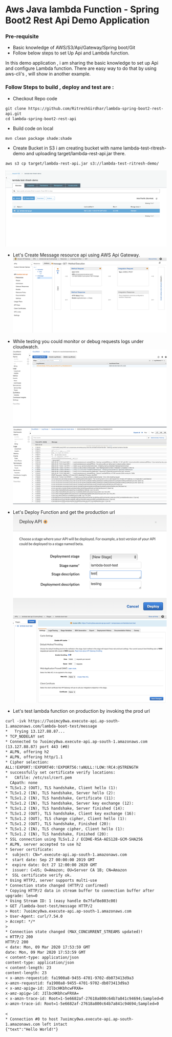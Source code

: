 # Aws Java lambda Function - Spring Boot2 Rest Api Demo Application

### Pre-requisite
* Basic knowledge of AWS/S3/Api/Gateway/Spring boot/Git
* Follow below steps to set Up Api and Lambda function.

In this demo application , i am sharing the basic knowledge to set up Api and configure Lambda function. There are easy way to do that by using aws-cli's , will show in another example.
 
### Follow Steps to build , deploy and test are :

* Checkout Repo code
```
git clone https://github.com/RitreshGirdhar/lambda-spring-boot2-rest-api.git
cd lambda-spring-boot2-rest-api
```

* Build code on local
```
mvn clean package shade:shade
```

* Create Bucket in S3 i am creating bucket with name lambda-test-ritresh-demo and uploading target/lambda-rest-api.jar there.
```
aws s3 cp target/lambda-rest-api.jar s3://lambda-test-ritresh-demo/
```
![Bucket creation](images/bucket-created.png)

* Let's Create Message resource api using AWS Api Gateway.
 ![Message-resource-get-api.png  ](images/Message-resource-get-api.png  )
  
* While testing you could monitor or debug requests logs under cloudwatch.
  ![CloudWatch logs List](images/Cloudwatch-logs-list.png)
  ![CloudWatch Logs view](images/Cloudwatch-logs-view.png)

* Let's Deploy Function and get the production url
 ![Deploy aws function](images/deploy.png)
 ![Deploy aws function](images/deploy-prod-url.png)
 
* Let's test lambda function on production by invoking the prod url 
````
curl -ivk https://7uoimcy0wa.execute-api.ap-south-1.amazonaws.com/lambda-boot-test/message
*   Trying 13.127.88.87...
* TCP_NODELAY set
* Connected to 7uoimcy0wa.execute-api.ap-south-1.amazonaws.com (13.127.88.87) port 443 (#0)
* ALPN, offering h2
* ALPN, offering http/1.1
* Cipher selection: ALL:!EXPORT:!EXPORT40:!EXPORT56:!aNULL:!LOW:!RC4:@STRENGTH
* successfully set certificate verify locations:
*   CAfile: /etc/ssl/cert.pem
  CApath: none
* TLSv1.2 (OUT), TLS handshake, Client hello (1):
* TLSv1.2 (IN), TLS handshake, Server hello (2):
* TLSv1.2 (IN), TLS handshake, Certificate (11):
* TLSv1.2 (IN), TLS handshake, Server key exchange (12):
* TLSv1.2 (IN), TLS handshake, Server finished (14):
* TLSv1.2 (OUT), TLS handshake, Client key exchange (16):
* TLSv1.2 (OUT), TLS change cipher, Client hello (1):
* TLSv1.2 (OUT), TLS handshake, Finished (20):
* TLSv1.2 (IN), TLS change cipher, Client hello (1):
* TLSv1.2 (IN), TLS handshake, Finished (20):
* SSL connection using TLSv1.2 / ECDHE-RSA-AES128-GCM-SHA256
* ALPN, server accepted to use h2
* Server certificate:
*  subject: CN=*.execute-api.ap-south-1.amazonaws.com
*  start date: Sep 27 00:00:00 2019 GMT
*  expire date: Oct 27 12:00:00 2020 GMT
*  issuer: C=US; O=Amazon; OU=Server CA 1B; CN=Amazon
*  SSL certificate verify ok.
* Using HTTP2, server supports multi-use
* Connection state changed (HTTP/2 confirmed)
* Copying HTTP/2 data in stream buffer to connection buffer after upgrade: len=0
* Using Stream ID: 1 (easy handle 0x7faf8e803c00)
> GET /lambda-boot-test/message HTTP/2
> Host: 7uoimcy0wa.execute-api.ap-south-1.amazonaws.com
> User-Agent: curl/7.54.0
> Accept: */*
> 
* Connection state changed (MAX_CONCURRENT_STREAMS updated)!
< HTTP/2 200 
HTTP/2 200 
< date: Mon, 09 Mar 2020 17:53:59 GMT
date: Mon, 09 Mar 2020 17:53:59 GMT
< content-type: application/json
content-type: application/json
< content-length: 23
content-length: 23
< x-amzn-requestid: fa1900a8-9455-4701-9702-db073413d9a3
x-amzn-requestid: fa1900a8-9455-4701-9702-db073413d9a3
< x-amz-apigw-id: JIlbcHKbhcwFRXA=
x-amz-apigw-id: JIlbcHKbhcwFRXA=
< x-amzn-trace-id: Root=1-5e6682af-27618a800c64b7a841c94694;Sampled=0
x-amzn-trace-id: Root=1-5e6682af-27618a800c64b7a841c94694;Sampled=0

< 
* Connection #0 to host 7uoimcy0wa.execute-api.ap-south-1.amazonaws.com left intact
{"text":"Hello World!"}
````